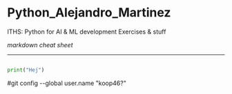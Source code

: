 # Python_Alejandro_Martinez
ITHS: Python for AI &amp; ML development
Exercises & stuff

*markdown cheat sheet*

---

``````python

print("Hej")

``````
#git config --global user.name "koop46?"

